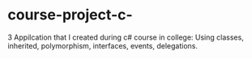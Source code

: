 # course-project-c-
3 Appilcation that I created during c# course in college:
Using classes, inherited, polymorphism, interfaces, events, delegations.
